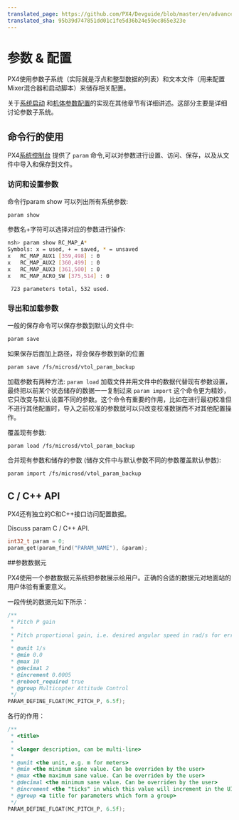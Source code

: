 ```yaml
---
translated_page: https://github.com/PX4/Devguide/blob/master/en/advanced/parameters_and_configurations.md
translated_sha: 95b39d747851dd01c1fe5d36b24e59ec865e323e
---
```


# 参数 & 配置

PX4使用参数子系统（实际就是浮点和整型数据的列表）和文本文件（用来配置Mixer混合器和启动脚本）来储存相关配置。

关于[系统启动](../advanced/system_startup.md) 和[机体参数配置](../airframes/adding_a_new_frame.md)的实现在其他章节有详细讲述。这部分主要是详细讨论参数子系统。

## 命令行的使用

PX4[系统控制台](../debug/system_console.md) 提供了 ```param``` 命令,可以对参数进行设置、访问、保存，以及从文件中导入和保存到文件。 

### 访问和设置参数

命令行param show 可以列出所有系统参数:

```sh
param show
```

参数名+字符可以选择对应的参数进行操作:

```sh
nsh> param show RC_MAP_A*
Symbols: x = used, + = saved, * = unsaved
x   RC_MAP_AUX1 [359,498] : 0
x   RC_MAP_AUX2 [360,499] : 0
x   RC_MAP_AUX3 [361,500] : 0
x   RC_MAP_ACRO_SW [375,514] : 0

 723 parameters total, 532 used.
```

### 导出和加载参数

一般的保存命令可以保存参数到默认的文件中:

```sh
param save
```

如果保存后面加上路径，将会保存参数到新的位置

```sh
param save /fs/microsd/vtol_param_backup
```

加载参数有两种方法:
 ```param load``` 
加载文件并用文件中的数据代替现有参数设置，最终把以前某个状态储存的数据一一复制过来
```param import``` 
这个命令更为精妙，它只改变与默认设置不同的参数。这个命令有重要的作用，比如在进行最初校准但不进行其他配置时，导入之前校准的参数就可以只改变校准数据而不对其他配置操作。

覆盖现有参数:

```sh
param load /fs/microsd/vtol_param_backup
```

合并现有参数和储存的参数 (储存文件中与默认参数不同的参数覆盖默认参数):

```sh
param import /fs/microsd/vtol_param_backup
```

## C / C++ API

PX4还有独立的C和C++接口访问配置数据。

<aside class="todo">
Discuss param C / C++ API.
</aside>

<div class="host-code"></div>

```C
int32_t param = 0;
param_get(param_find("PARAM_NAME"), &param);
```

##参数数据元

PX4使用一个参数数据元系统把参数展示给用户。正确的合适的数据元对地面站的用户体验有重要意义。

一段传统的数据元如下所示：

```C++
/**
 * Pitch P gain
 *
 * Pitch proportional gain, i.e. desired angular speed in rad/s for error 1 rad.
 *
 * @unit 1/s
 * @min 0.0
 * @max 10
 * @decimal 2
 * @increment 0.0005
 * @reboot_required true
 * @group Multicopter Attitude Control
 */
PARAM_DEFINE_FLOAT(MC_PITCH_P, 6.5f);
```

各行的作用：

```C++
/**
 * <title>
 *
 * <longer description, can be multi-line>
 *
 * @unit <the unit, e.g. m for meters>
 * @min <the minimum sane value. Can be overriden by the user>
 * @max <the maximum sane value. Can be overriden by the user>
 * @decimal <the minimum sane value. Can be overriden by the user>
 * @increment <the "ticks" in which this value will increment in the UI> 
 * @group <a title for parameters which form a group>
 */
PARAM_DEFINE_FLOAT(MC_PITCH_P, 6.5f);
```

